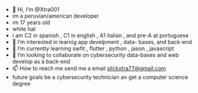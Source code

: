 - 👋 Hi, I’m @Xtra001
- im a peruvian/american developer 
- im 17 years old 
- white hat 
- i am C2 in spanish , C1 in english , A1 italian , and pre-A at portuguese 
- 👀 I’m interested in learnig app develpment , data- bases, and back-end 
- 🌱 I’m currently learning swfit , flutter , python , jason , javascript 
- 💞️ I’m looking to collaborate on cybersecurity data-bases and web develop as a back-end 
- 📫 How to reach me send me a email slickxtra77@gmail.com 
- future goals be a cybersecurity technician an get a computer science degree 

<!---
Xtra001/Xtra001 is a ✨ special ✨ repository because its `README.md` (this file) appears on your GitHub profile.
You can click the Preview link to take a look at your changes.
--->
